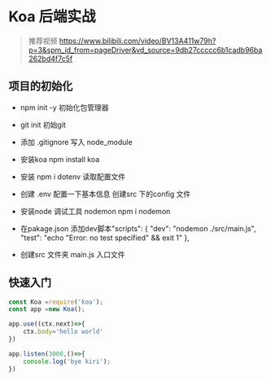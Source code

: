 # Koa 后端实战
> 推荐视频 https://www.bilibili.com/video/BV13A411w79h?p=3&spm_id_from=pageDriver&vd_source=9db27ccccc6b1cadb96ba262bd4f7c5f
## 项目的初始化
*  npm init -y 初始化包管理器
*  git init 初始git 
*  添加 .gitignore 写入 node_module 
* 安装koa    npm install koa
* 安装 npm i  dotenv  读取配置文件
* 创建 .env 配置一下基本信息 创建src 下的config 文件

* 安装node 调试工具 nodemon  npm i nodemon
* 在pakage.json 添加dev脚本"scripts": {
    "dev": "nodemon ./src/main.js",
    "test": "echo \"Error: no test specified\" && exit 1"
  },
* 创建src 文件夹 main.js 入口文件
## 快速入门
```js
const Koa =require('koa');
const app =new Koa();

app.use((ctx,next)=>{
    ctx.body='hello world'
})

app.listen(3000,()=>{
    console.log('bye kiri');
})
```